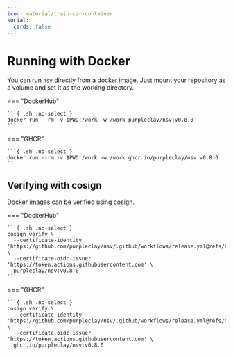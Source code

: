 ```yaml
---
icon: material/train-car-container
social:
  cards: false
---
```


# Running with Docker

You can run `nsv` directly from a docker image. Just mount your repository as a volume and set it as the working directory.

=== "DockerHub"

    ```{ .sh .no-select }
    docker run --rm -v $PWD:/work -w /work purpleclay/nsv:v0.8.0
    ```

=== "GHCR"

    ```{ .sh .no-select }
    docker run --rm -v $PWD:/work -w /work ghcr.io/purpleclay/nsv:v0.8.0
    ```

## Verifying with cosign

Docker images can be verified using [cosign](https://github.com/sigstore/cosign).

=== "DockerHub"

    ```{ .sh .no-select }
    cosign verify \
      --certificate-identity 'https://github.com/purpleclay/nsv/.github/workflows/release.yml@refs/tags/v0.8.0' \
      --certificate-oidc-issuer 'https://token.actions.githubusercontent.com' \
      purpleclay/nsv:v0.8.0
    ```

=== "GHCR"

    ```{ .sh .no-select }
    cosign verify \
      --certificate-identity 'https://github.com/purpleclay/nsv/.github/workflows/release.yml@refs/tags/v0.8.0' \
      --certificate-oidc-issuer 'https://token.actions.githubusercontent.com' \
      ghcr.io/purpleclay/nsv:v0.8.0
    ```
